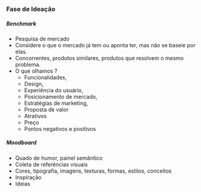 ### Fase de Ideação

##### Benchmark
- Pesquisa de mercado
- Considere o que o mercado já tem ou aponta ter, mas não se baseie por elas.
- Concorrentes, produtos similares, produtos que resolvem o mesmo problema.
- O que olhamos ?
  - Funcionalidades,
  - Design,
  - Experiência do usuário,
  - Posicionamento de mercado,
  - Estratégias de marketing,
  - Proposta de valor
  - Atrativos
  - Preço
  - Pontos negativos e positivos

##### Moodboard
- Quado de humor, painel semântico
- Coleta de referências visuais
- Cores, tipografia, imagens, texturas, formas, estilos, conceitos
- Inspiração 
- Ideias

